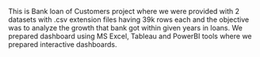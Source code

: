 
This is Bank loan of Customers project where we were provided with 2 datasets with .csv extension files having 39k rows each and the objective was to analyze the growth that bank got within given years in loans. We prepared dashboard using MS Excel, Tableau and PowerBI tools where we prepared interactive dashboards.
